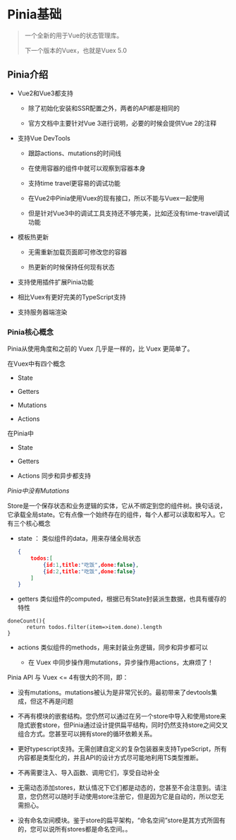 # Pinia基础

> 一个全新的用于Vue的状态管理库。
> 
> 下一个版本的Vuex，也就是Vuex 5.0



## Pinia介绍

- Vue2和Vue3都支持
  
  - 除了初始化安装和SSR配置之外，两者的API都是相同的
  
  - 官方文档中主要针对Vue 3进行说明，必要的时候会提供Vue 2的注释

- 支持Vue DevTools
  
  - 跟踪actions、mutations的时间线
  
  - 在使用容器的组件中就可以观察到容器本身
  
  - 支持time travel更容易的调试功能
  
  - 在Vue2中Pinia使用Vuex的现有接口，所以不能与Vuex一起使用
  
  - 但是针对Vue3中的调试工具支持还不够完美，比如还没有time-travel调试功能

- 模板热更新
  
  - 无需重新加载页面即可修改您的容器
  
  - 热更新的时候保持任何现有状态

- 支持使用插件扩展Pinia功能

- 相比Vuex有更好完美的TypeScript支持

- 支持服务器端渲染



### Pinia核心概念

Pinia从使用角度和之前的 Vuex 几乎是一样的，比 Vuex 更简单了。



在Vuex中有四个概念

- State

- Getters

- Mutations

- Actions

在Pinia中

- State

- Getters

- Actions 同步和异步都支持



*Pinia中没有Mutations*



Store是一个保存状态和业务逻辑的实体，它从不绑定到您的组件树。换句话说，它承载全局state。它有点像一个始终存在的组件，每个人都可以读取和写入。它有三个核心概念



- state ： 类似组件的data，用来存储全局状态
  
  ```json
  {
      todos:[
          {id:1,title:"吃饭",done:false},
          {id:2,title:"吃饭",done:false}
      ]
  }
  ```

- getters 类似组件的computed，根据已有State封装派生数据，也具有缓存的特性

```
doneCount(){
      return todos.filter(item=>item.done).length
}
```

- actions 类似组件的methods，用来封装业务逻辑，同步和异步都可以
  
  - 在 Vuex 中同步操作用mutations，异步操作用actions，太麻烦了！ 



Pinia API 与 Vuex <= 4有很大的不同，即：

- 没有mutations。mutations被认为是非常冗长的。最初带来了devtools集成，但这不再是问题

- 不再有模块的嵌套结构。您仍然可以通过在另一个store中导入和使用store来隐式嵌套store，但Pinia通过设计提供扁平结构，同时仍然支持store之间交叉组合方式。您甚至可以拥有store的循环依赖关系。

- 更好typescript支持。无需创建自定义的复杂包装器来支持TypeScript，所有内容都是类型化的，并且API的设计方式尽可能地利用TS类型推断。

- 不再需要注入、导入函数、调用它们，享受自动补全

- 无需动态添加stores，默认情况下它们都是动态的，您甚至不会注意到。请注意，您仍然可以随时手动使用store注册它，但是因为它是自动的，所以您无需担心。

- 没有命名空间模块。鉴于store的扁平架构，“命名空间”store是其方式所固有的，您可以说所有stores都是命名空间。。


